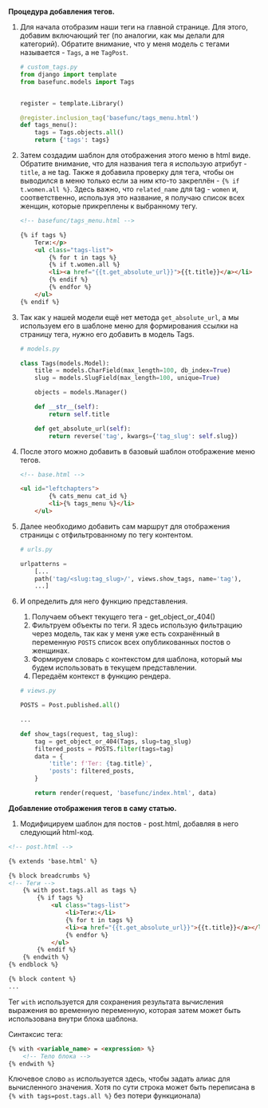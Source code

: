 **Процедура добавления тегов.**

1. Для начала отобразим наши теги на главной странице. Для этого, добавим включающий тег (по аналогии, как мы делали для категорий). Обратите внимание, что у меня модель с тегами называется - `Tags`, а не `TagPost`.
    
    ```Python
    # custom_tags.py
    from django import template
    from basefunc.models import Tags
    
    
    register = template.Library()
    
    @register.inclusion_tag('basefunc/tags_menu.html')
    def tags_menu():
        tags = Tags.objects.all()
        return {'tags': tags}
    ```
    
2. Затем создадим шаблон для отображения этого меню в html виде. Обратите внимание, что для названия тега я использую атрибут - `title`, а не tag. Также я добавила проверку для тега, чтобы он выводился в меню только если за ним кто-то закреплён - `{% if t.women.all %}`. Здесь важно, что `related_name` для tag - `women` и, соответственно, используя это название, я получаю список всех женщин, которые прикреплены к выбранному тегу.
    
    ```HTML
    <!-- basefunc/tags_menu.html -->
    
    {% if tags %}
        Теги:</p>
        <ul class="tags-list">
            {% for t in tags %}
            {% if t.women.all %}
            <li><a href="{{t.get_absolute_url}}">{{t.title}}</a></li>
            {% endif %}
            {% endfor %}
        </ul>
    {% endif %}
    ```
    
3. Так как у нашей модели ещё нет метода `get_absolute_url`, а мы используем его в шаблоне меню для формирования ссылки на страницу тега, нужно его добавить в модель Tags.
    
    ```Python
    # models.py
    
    class Tags(models.Model):
        title = models.CharField(max_length=100, db_index=True)
        slug = models.SlugField(max_length=100, unique=True)
    
        objects = models.Manager()
    
        def __str__(self):
            return self.title
    
        def get_absolute_url(self):
            return reverse('tag', kwargs={'tag_slug': self.slug})
    ```
    
4. После этого можно добавить в базовый шаблон отображение меню тегов.
    
    ```HTML
    <!-- base.html -->
    
    <ul id="leftchapters">
    		{% cats_menu cat_id %}
    		<li>{% tags_menu %}</li>
    	</ul>
    ```
    
5. Далее необходимо добавить сам маршрут для отображения страницы с отфильтрованному по тегу контентом.
    
    ```Python
    # urls.py
    
    urlpatterns = 
    	[...
    	path('tag/<slug:tag_slug>/', views.show_tags, name='tag'),
    	...]
    ```
    
6. И определить для него функцию представления.
    
    1. Получаем объект текущего тега - get_object_or_404()
    2. Фильтруем объекты по теги. Я здесь использую фильтрацию через модель, так как у меня уже есть сохранённый в переменную `POSTS` список всех опубликованных постов о женщинах.
    3. Формируем словарь с контекстом для шаблона, который мы будем использовать в текущем представлении.
    4. Передаём контекст в функцию рендера.
    
    ```Python
    # views.py
    
    POSTS = Post.published.all()
    
    ...
    
    def show_tags(request, tag_slug):
        tag = get_object_or_404(Tags, slug=tag_slug)
        filtered_posts = POSTS.filter(tags=tag)
        data = {
            'title': f'Тег: {tag.title}',
            'posts': filtered_posts,
        }
    
        return render(request, 'basefunc/index.html', data)
    ```
    

  

**Добавление отображения тегов в саму статью.**

1. Модифицируем шаблон для постов - post.html, добавляя в него следующий html-код.

```HTML
<!-- post.html -->

{% extends 'base.html' %}

{% block breadcrumbs %}
<!-- Теги -->
    {% with post.tags.all as tags %}
        {% if tags %}
            <ul class="tags-list">
                <li>Теги:</li>
                {% for t in tags %}
                <li><a href="{{t.get_absolute_url}}">{{t.title}}</a></li>
                {% endfor %}
            </ul>
        {% endif %}
    {% endwith %}
{% endblock %}

{% block content %}
...
```

Тег `with` используется для сохранения результата вычисления выражения во временную переменную, которая затем может быть использована внутри блока шаблона.

Синтаксис тега:

```HTML
{% with <variable_name> = <expression> %}
    <!-- Тело блока -->
{% endwith %}
```

Ключевое слово `as` используется здесь, чтобы задать алиас для вычисленного значения. Хотя по сути строка может быть переписана в `{% with tags=post.tags.all %}` без потери функционала)

<div class="page-break" style="page-break-before: always;"></div>
